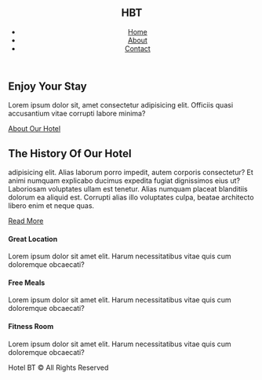 <html lang="en">
<head>
    <meta charset="UTF-8">
    <meta http-equiv="X-UA-Compatible" content="IE=edge">
    <meta name="viewport" content="width=device-width, initial-scale=1.0">
    <link rel="preconnect" href="https://fonts.googleapis.com">
<link rel="preconnect" href="https://fonts.gstatic.com" crossorigin>
<link href="https://fonts.googleapis.com/css2?family=Readex+Pro:wght@400;700&display=swap" rel="stylesheet">
<link rel="stylesheet" href="https://pro.fontawesome.com/releases/v5.10.0/css/all.css" integrity="sha384-AYmEC3Yw5cVb3ZcuHtOA93w35dYTsvhLPVnYs9eStHfGJvOvKxVfELGroGkvsg+p" crossorigin="anonymous"/>     
<link rel="stylesheet" href="css/style.css">
    <title>Home</title>
</head>
<body>
    
<header>
    <div class="container">
            <nav>
                <h1>HBT</h1>
                <ul>
                    <li class="Home"><a class="activ"  href="#">Home</a></li>
                    <li><a target="_blank" href="abuot.html">About</a></li>
                    <li><a target="_blank" href="Contact.html">Contact</a></li>
                </ul>
            </nav>
    </div>
</header>
<section id="Hero">
    <div class="container">
        <div class="row">
            <h1><span>Enjoy</span> Your Stay</h1>
            <p>Lorem ipsum dolor sit, amet consectetur adipisicing elit. Officiis quasi accusantium vitae corrupti labore minima? </p>
            <a href="#">About Our Hotel</a>
        </div>
    </div>
</section>
<section id=content>
    <div class="container">
        <div class="content-box">
            <div class="content-row_item1"></div>
            <div class="content-row_item2">
                <h2><span>The History</span> Of Our Hotel</h2>
                <p class="content-row_p"> adipisicing elit. Alias laborum porro impedit, autem corporis consectetur? Et animi numquam explicabo ducimus expedita fugiat dignissimos eius ut? Laboriosam voluptates ullam est tenetur. Alias numquam placeat blanditiis dolorum ea aliquid est. Corrupti alias illo voluptates culpa, beatae architecto libero enim et neque quas.</p>
                <a href="#">Read More</a>
            </div>
        </div>
    </div>
</section>
<section id="Free">
    <div class="container">
        <div class="FreeMeals">
        <div class="free-item_box">
            <i class="fas fa-hotel fa-3x"></i>
            <h4>Great Location</h4>
            <p>Lorem ipsum dolor sit amet  elit. Harum necessitatibus vitae quis cum doloremque obcaecati?</p>
        </div>
        <div class="free-item_box">
            <i class="fas fa-utensils fa-3x"></i>
            <h4>Free Meals</h4>
            <p>Lorem ipsum dolor sit amet  elit. Harum necessitatibus vitae quis cum doloremque obcaecati?</p>
        </div>
        <div class="free-item_box">
            <i class="fas fa-dumbbell fa-3x"></i>
            <h4>Fitness Room</h4>
            <p>Lorem ipsum dolor sit amet  elit. Harum necessitatibus vitae quis cum doloremque obcaecati?</p>
        </div>
        </div>
    </div>
</section>
<footer >
    <div class="container">
        <div class="box">
            <p>Hotel BT &copy; All Rights Reserved</p>
        </div>
    </div>
</footer>
</body>
</html>

